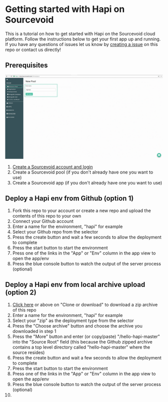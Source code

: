 # Getting started with Hapi on Sourcevoid

This is a tutorial on how to get started with Hapi on the Sourcevoid cloud platform. Follow the instructions below to get 
your first app up and running. If you have any questions of issues let us know by [creating a issue](https://github.com/Sourcevoid/hello-hapi/issues/new) 
on this repo or contact us directly! 

## Prerequisites

![alt tag](https://raw.githubusercontent.com/Sourcevoid/cloud-portal-animations/master/public/hello-prerequisites.gif)

1. [Create a Sourcevoid account and login](https://cloud.sourcevoid.com/#signup) 
2. Create a Sourcevoid pool (if you don't already have one you want to use)
3. Create a Sourcevoid app (if you don't already have one you want to use)

## Deploy a Hapi env from Github (option 1)

1. Fork this repo to your account or create a new repo and upload the contents of this repo to your own 
2. Connect your Github account
3. Enter a name for the environment, "hapi" for example  
4. Select your Github repo from the selector
5. Press the create button and wait a few seconds to allow the deployment to complete
6. Press the start button to start the environment
7. Press one of the links in the "App" or "Env" column in the app view to open the app/env 
8. Press the blue console button to watch the output of the server process (optional) 

## Deploy a Hapi env from local archive upload (option 2)

1. [Click here](https://github.com/Sourcevoid/hello-hapi/archive/master.zip) or above on "Clone or download" to download a zip archive of this repo
2. Enter a name for the environment, "hapi" for example  
3. Select your "zip" as the deployment type from the selector
4. Press the "Choose archive" button and choose the archive you downloaded in step 1
5. Press the "More" button and enter (or copy/paste) "/hello-hapi-master" into the "Source Root" field (this because the Github zipped archive contains a top level directory called "hello-hapi-master" where the source resides)
5. Press the create button and wait a few seconds to allow the deployment to complete
6. Press the start button to start the environment
7. Press one of the links in the "App" or "Env" column in the app view to open the app/env 
8. Press the blue console button to watch the output of the server process (optional) 
9. 

